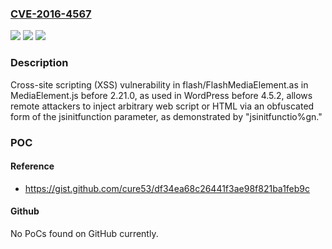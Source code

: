 ### [CVE-2016-4567](https://cve.mitre.org/cgi-bin/cvename.cgi?name=CVE-2016-4567)
![](https://img.shields.io/static/v1?label=Product&message=n%2Fa&color=blue)
![](https://img.shields.io/static/v1?label=Version&message=n%2Fa&color=blue)
![](https://img.shields.io/static/v1?label=Vulnerability&message=n%2Fa&color=brighgreen)

### Description

Cross-site scripting (XSS) vulnerability in flash/FlashMediaElement.as in MediaElement.js before 2.21.0, as used in WordPress before 4.5.2, allows remote attackers to inject arbitrary web script or HTML via an obfuscated form of the jsinitfunction parameter, as demonstrated by "jsinitfunctio%gn."

### POC

#### Reference
- https://gist.github.com/cure53/df34ea68c26441f3ae98f821ba1feb9c

#### Github
No PoCs found on GitHub currently.

